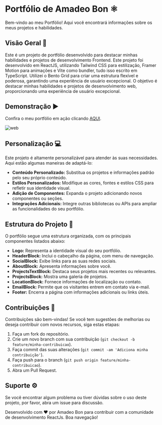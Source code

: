 # Portfólio de Amadeo Bon ⚛

Bem-vindo ao meu Portfólio! Aqui você encontrará informações sobre os meus projetos e habilidades.

## Visão Geral 🎯

Este é um projeto de portfólio desenvolvido para destacar minhas habilidades e projetos de desenvolvimento Frontend. Este projeto foi desenvolvido em ReactJS, utilizando Tailwind CSS para estilização, Framer Motion para animações e Vite como bundler, tudo isso escrito em TypeScript. Utilizei o Bento Grid para criar uma estrutura flexível e poderosa, garantindo uma experiência de usuário excepcional. O objetivo é destacar minhas habilidades e projetos de desenvolvimento web, proporcionando uma experiência de usuário excepcional.

## Demonstração ▶

Confira o meu portfólio em ação clicando [AQUI](https://react-js-portfolio-bento.vercel.app/).

![web](https://github.com/Amadeo-Frontend/ReactJs-Portfolio__Bento/assets/104178969/b8aad64e-2624-473d-bae8-873a238cf467)


## Personalização 💻

Este projeto é altamente personalizável para atender às suas necessidades. Aqui estão algumas maneiras de adaptá-lo:

- **Conteúdo Personalizado:** Substitua os projetos e informações padrão pelo seu próprio conteúdo.
- **Estilos Personalizados:** Modifique as cores, fontes e estilos CSS para refletir sua identidade visual.
- **Adição de Componentes:** Expanda o projeto adicionando novos componentes ou seções.
- **Integrações Adicionais:** Integre outras bibliotecas ou APIs para ampliar as funcionalidades do seu portfólio.

## Estrutura do Projeto 📂

O portfólio segue uma estrutura organizada, com os principais componentes listados abaixo:

- **Logo:** Representa a identidade visual do seu portfólio.
- **HeaderBlock:** Inclui o cabeçalho da página, com menu de navegação.
- **SocialBlock:** Exibe links para as suas redes sociais.
- **AboutBlock:** Apresenta informações sobre você.
- **ProjectsTextBlock:** Destaca seus projetos mais recentes ou relevantes.
- **ProjectsBlock:** Mostra uma galeria de projetos.
- **LocationBlock:** Fornece informações de localização ou contato.
- **EmailBlock:** Permite que os visitantes entrem em contato via e-mail.
- **Footer:** Encerra a página com informações adicionais ou links úteis.

## Contribuições 🚀

Contribuições são bem-vindas! Se você tem sugestões de melhorias ou deseja contribuir com novos recursos, siga estas etapas:

1. Faça um fork do repositório.
2. Crie um novo branch com sua contribuição (`git checkout -b feature/minha-contribuicao`).
3. Faça commit das suas alterações (`git commit -am 'Adiciona minha contribuição'`).
4. Faça push para o branch (`git push origin feature/minha-contribuicao`).
5. Abra um Pull Request.

## Suporte ⚙

Se você encontrar algum problema ou tiver dúvidas sobre o uso deste projeto, por favor, abra um issue para discussão.

Desenvolvido com ❤️ por Amadeo Bon para contribuir com a comunidade de desenvolvimento ReactJs. Boa navegação!
